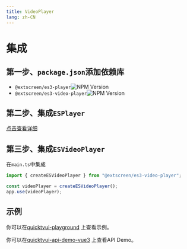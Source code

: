 ```yaml
---
title: VideoPlayer
lang: zh-CN
---
```


# 集成

## 第一步、`package.json`添加依赖库

* `@extscreen/es3-player`![NPM Version](https://img.shields.io/npm/v/@extscreen/es3-player)
* `@extscreen/es3-video-player`![NPM Version](https://img.shields.io/npm/v/@extscreen/es3-video-player)

## 第二步、集成`ESPlayer`

[点击查看详细](/zh-CN/component/player/player#集成)

## 第三步、集成`ESVideoPlayer`

在`main.ts`中集成

```ts
import { createESVideoPlayer } from "@extscreen/es3-video-player";

const videoPlayer = createESVideoPlayer();
app.use(videoPlayer);
```

## 示例

你可以在[quicktvui-playground](https://github.com/quicktvui/quicktvui-playground/tree/master/es-video-player) 上查看示例。

你可以在[quicktvui-api-demo-vue3](https://github.com/quicktvui/quicktvui-api-demo-vue3/tree/main/src/components/es-video-player)
上查看API Demo。
